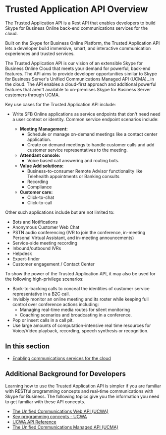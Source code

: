 # Trusted Application API Overview

The Trusted Application API is a Rest API that enables developers to build Skype for Business Online back-end communications services for the cloud.

Built on the Skype for Business Online Platform, the Trusted Application API lets a developer build immersive, smart, and interactive communication experiences and trusted services.

The Trusted Application API is our vision of an extensible Skype for Business Online Cloud that meets your demand for powerful, back-end features.  The API aims to provide developer opportunities similar to Skype for Business Server's Unified Communications Managed API (UCMA)...in the cloud. The API enables a cloud-first approach and additional powerful features that aren't available to on-premises Skype for Business Server customers through UCMA.

Key use cases for the Trusted Application API include: 

- Write SFB Online applications as service endpoints that don't need need a user context or identity. Common service endpoint scenarios include: 

  - **Meeting Management:** 
     - Schedule or manage on-demand meetings like a contact center application.
     - Create on demand meetings to handle customer calls and add customer service representatives to the meeting.
  - **Attendant console:** 
     - Voice based call answering and routing bots.
  - **Value Add solutions:**
     - Business-to-consumer Remote Advisor functionality like Telehealth appointments or Banking consults
     - Recording
     - Compliance
  - **Customer care:**
     - Click-to-chat
     - Click-to-call

Other such applications include but are not limited to:
 
- Bots and Notifications
- Anonymous Customer Web Chat
- PSTN audio conferencing (IVR to join the conference, in-meeting Personal Virtual Assistant, and in-meeting announcements)
- Service-side meeting recording 
- Inbound/outbound IVRs
- Helpdesk
- Expert-finder
- Customer engagement / Contact Center

To show the power of the Trusted Application API, it may also be used for the following high-privilege scenarios:
 
- Back-to-backing calls to conceal the identities of customer service representative in a B2C call.
- Invisibly monitor an online meeting and its roster while keeping full control over conference actions including:
  - Managing real-time media routes for silent monitoring
  - Coaching scenarios and broadcasting in a conference.
- Pop or insert calls in a call pit.
- Use large amounts of computation-intensive real time resources for Voice/Video playback, recording, speech synthesis or recognition.

## In this section

- [Enabling communications services for the cloud](./Trusted_Application_API/Trusted_Application_API_GeneralReference.md)

## Additional Background for Developers

Learning how to use the Trusted Application API is simpler if you are familiar with RESTful programming concepts and real-time communications with Skype for Business.  The following topics give you the information you need to get familiar with these API concepts.

- [The Unified Communications Web API (UCWA)](https://ucwa.skype.com)
- [Key programming concepts - UCWA](https://ucwa.skype.com/documentation/key-programming-concepts)
- [UCWA API Reference](https://msdn.microsoft.com/en-us/skype/ucwa/ucwa2_0apireference)
- [The Unified Communications Managed API (UCMA)](https://msdn.microsoft.com/en-us/library/office/dn454984.aspx)
